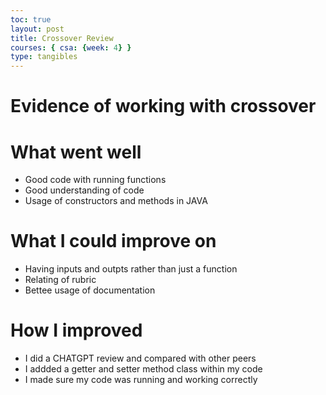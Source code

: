 ```yaml
---
toc: true
layout: post
title: Crossover Review
courses: { csa: {week: 4} }
type: tangibles
---
```





# Evidence of working with crossover 

# What went well
- Good code with running functions 
- Good understanding of code
- Usage of constructors and methods in JAVA 

# What I could improve on 
- Having inputs and outpts rather than just a function 
- Relating of rubric
- Bettee usage of documentation 

# How I improved 
- I did a CHATGPT review and compared with other peers 
- I addded a getter and setter method class within my code 
- I made sure my code  was running and working correctly 
